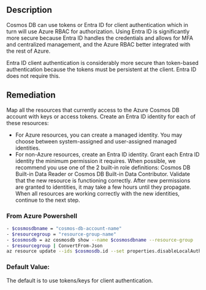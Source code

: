 ## Description

Cosmos DB can use tokens or Entra ID for client authentication which in turn will use Azure RBAC for authorization. Using Entra ID is significantly more secure because Entra ID handles the credentials and allows for MFA and centralized management, and the Azure RBAC better integrated with the rest of Azure.

Entra ID client authentication is considerably more secure than token-based authentication because the tokens must be persistent at the client. Entra ID does not require this.

## Remediation

Map all the resources that currently access to the Azure Cosmos DB account with keys or access tokens.
Create an Entra ID identity for each of these resources:
- For Azure resources, you can create a managed identity. You may choose between system-assigned and user-assigned managed identities.
- For non-Azure resources, create an Entra ID identity.
Grant each Entra ID identity the minimum permission it requires. When possible, we recommend you use one of the 2 built-in role definitions: Cosmos DB Built-in Data Reader or Cosmos DB Built-in Data Contributor.
Validate that the new resource is functioning correctly. After new permissions are granted to identities, it may take a few hours until they propagate. When all resources are working correctly with the new identities, continue to the next step.

### From Azure Powershell

```bash
- $cosmosdbname = "cosmos-db-account-name"
- $resourcegroup = "resource-group-name"
- $cosmosdb = az cosmosdb show --name $cosmosdbname --resource-group
- $resourcegroup | ConvertFrom-Json
az resource update --ids $cosmosdb.id --set properties.disableLocalAuth=true --latest- include-preview.
```

### Default Value:

The default is to use tokens/keys for client authentication.
